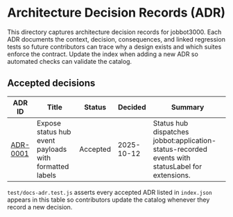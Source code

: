 # Architecture Decision Records (ADR)

This directory captures architecture decision records for jobbot3000.
Each ADR documents the context, decision, consequences, and linked
regression tests so future contributors can trace why a design exists
and which suites enforce the contract. Update the index when adding a
new ADR so automated checks can validate the catalog.

## Accepted decisions

| ADR ID                                     | Title                                                  | Status   | Decided    | Summary                                                                                          |
| ------------------------------------------ | ------------------------------------------------------ | -------- | ---------- | ------------------------------------------------------------------------------------------------ |
| [ADR-0001](./status-hub-event-payloads.md) | Expose status hub event payloads with formatted labels | Accepted | 2025-10-12 | Status hub dispatches jobbot:application-status-recorded events with statusLabel for extensions. |

`test/docs-adr.test.js` asserts every accepted ADR listed in
`index.json` appears in this table so contributors update the catalog
whenever they record a new decision.
